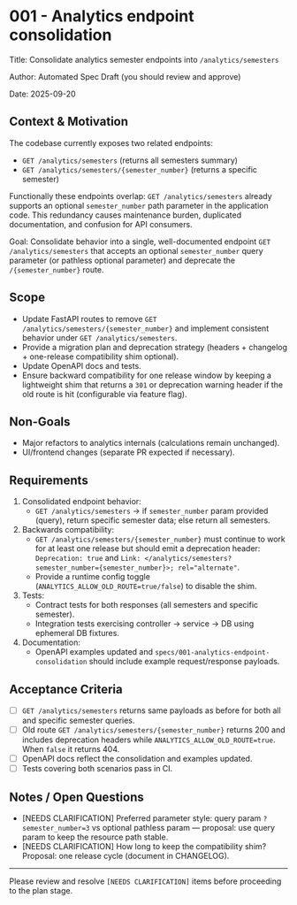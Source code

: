 # 001 - Analytics endpoint consolidation

Title: Consolidate analytics semester endpoints into `/analytics/semesters`

Author: Automated Spec Draft (you should review and approve)

Date: 2025-09-20

## Context & Motivation

The codebase currently exposes two related endpoints:

- `GET /analytics/semesters` (returns all semesters summary)
- `GET /analytics/semesters/{semester_number}` (returns a specific semester)

Functionally these endpoints overlap: `GET /analytics/semesters` already supports an optional `semester_number` path parameter in the application code. This redundancy causes maintenance burden, duplicated documentation, and confusion for API consumers.

Goal: Consolidate behavior into a single, well-documented endpoint `GET /analytics/semesters` that accepts an optional `semester_number` query parameter (or pathless optional parameter) and deprecate the `/{semester_number}` route.

## Scope

- Update FastAPI routes to remove `GET /analytics/semesters/{semester_number}` and implement consistent behavior under `GET /analytics/semesters`.
- Provide a migration plan and deprecation strategy (headers + changelog + one-release compatibility shim optional).
- Update OpenAPI docs and tests.
- Ensure backward compatibility for one release window by keeping a lightweight shim that returns a `301` or deprecation warning header if the old route is hit (configurable via feature flag).

## Non-Goals

- Major refactors to analytics internals (calculations remain unchanged).
- UI/frontend changes (separate PR expected if necessary).

## Requirements

1. Consolidated endpoint behavior:
   - `GET /analytics/semesters` → if `semester_number` param provided (query), return specific semester data; else return all semesters.
2. Backwards compatibility:
   - `GET /analytics/semesters/{semester_number}` must continue to work for at least one release but should emit a deprecation header: `Deprecation: true` and `Link: </analytics/semesters?semester_number={semester_number}>; rel="alternate"`.
   - Provide a runtime config toggle (`ANALYTICS_ALLOW_OLD_ROUTE=true/false`) to disable the shim.
3. Tests:
   - Contract tests for both responses (all semesters and specific semester).
   - Integration tests exercising controller → service → DB using ephemeral DB fixtures.
4. Documentation:
   - OpenAPI examples updated and `specs/001-analytics-endpoint-consolidation` should include example request/response payloads.

## Acceptance Criteria

- [ ] `GET /analytics/semesters` returns same payloads as before for both all and specific semester queries.
- [ ] Old route `GET /analytics/semesters/{semester_number}` returns 200 and includes deprecation headers while `ANALYTICS_ALLOW_OLD_ROUTE=true`. When `false` it returns 404.
- [ ] OpenAPI docs reflect the consolidation and examples updated.
- [ ] Tests covering both scenarios pass in CI.

## Notes / Open Questions

- [NEEDS CLARIFICATION] Preferred parameter style: query param `?semester_number=3` vs optional pathless param — proposal: use query param to keep the resource path stable.
- [NEEDS CLARIFICATION] How long to keep the compatibility shim? Proposal: one release cycle (document in CHANGELOG).

---

Please review and resolve `[NEEDS CLARIFICATION]` items before proceeding to the plan stage.
